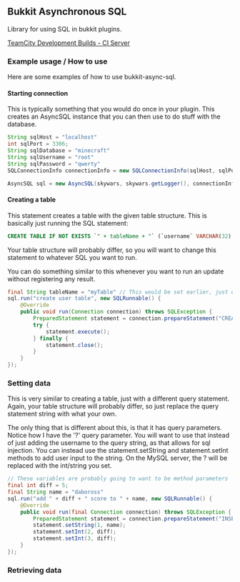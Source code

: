 Bukkit Asynchronous SQL
-----------------------

Library for using SQL in bukkit plugins.

[TeamCity Development Builds - CI Server](http://ci.dabo.guru/p/BukkitAsyncSql)

### Example usage / How to use

Here are some examples of how to use bukkit-async-sql.

#### Starting connection

This is typically something that you would do once in your plugin. This creates an AsyncSQL instance that you can then use to do stuff with the database.

```java
String sqlHost = "localhost"
int sqlPort = 3306;
String sqlDatabase = "minecraft"
String sqlUsername = "root"
String sqlPassword = "qwerty"
SQLConnectionInfo connectionInfo = new SQLConnectionInfo(sqlHost, sqlPort, sqlDatabase, sqlUsername, sqlPassword);

AsyncSQL sql = new AsyncSQL(skywars, skywars.getLogger(), connectionInfo); // Typically this would set an instance variable.
```

#### Creating a table
This statement creates a table with the given table structure. This is basically just running the SQL statement:
```sql
CREATE TABLE IF NOT EXISTS `" + tableName + "` (`username` VARCHAR(32), `user_score` INT, PRIMARY KEY (`username`));
```
Your table structure will probably differ, so you will want to change this statement to whatever SQL you want to run.

You can do something similar to this whenever you want to run an update without registering any result.
```java
final String tableName = "myTable" // This would be set earlier, just declaring it here for example
sql.run("create user table", new SQLRunnable() {
    @Override
    public void run(Connection connection) throws SQLException {
        PreparedStatement statement = connection.prepareStatement("CREATE TABLE IF NOT EXISTS `" + tableName + "` (`username` VARCHAR(32), `user_score` INT, PRIMARY KEY (`username`));");
        try {
            statement.execute();
        } finally {
            statement.close();
        }
    }
});
```

### Setting data
This is very similar to creating a table, just with a different query statement. Again, your table structure will probably differ, so just replace the query statement string with what your own.

The only thing that is different about this, is that it has query parameters. Notice how I have the '?' query parameter. You will want to use that instead of just adding the username to the query string, as that allows for sql injection. You can instead use the statement.setString and statement.setInt methods to add user input to the string. On the MySQL server, the ? will be replaced with the int/string you set.

```java
// These variables are probably going to want to be method parameters
final int diff = 5;
final String name = "daboross"
sql.run("add " + diff + " score to " + name, new SQLRunnable() {
    @Override
    public void run(final Connection connection) throws SQLException {
        PreparedStatement statement = connection.prepareStatement("INSERT INTO `" + tableName + "` (username, user_score) VALUES (?, ?) ON DUPLICATE KEY UPDATE `user_score` = `user_score` + ?;");
        statement.setString(1, name);
        statement.setInt(2, diff);
        statement.setInt(3, diff);
    }
});
```

### Retrieving data
